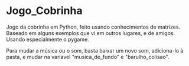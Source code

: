# Jogo_Cobrinha
Jogo da cobrinha em Python, feito usando conhecimentos de matrizes.
Baseado em alguns exemplos que vi em outros lugares, e de amigos.
Usando especialmente o pygame.

Para mudar a música ou o som, basta baixar um novo som, adiciona-lo à pasta, e mudar na variavel "musica_de_fundo" e "barulho_colisao".

